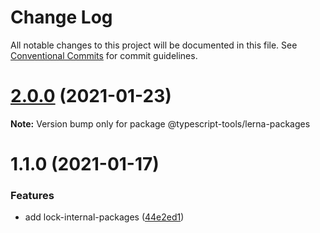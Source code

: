 # Change Log

All notable changes to this project will be documented in this file.
See [Conventional Commits](https://conventionalcommits.org) for commit guidelines.

# [2.0.0](https://github.com/typescript-tools/typescript-tools/compare/@typescript-tools/lerna-packages@1.1.0...@typescript-tools/lerna-packages@2.0.0) (2021-01-23)

**Note:** Version bump only for package @typescript-tools/lerna-packages





# 1.1.0 (2021-01-17)


### Features

* add lock-internal-packages ([44e2ed1](https://github.com/typescript-tools/typescript-tools/commit/44e2ed1cebba3a02e48ca5c6bd9c67aa21b178ed))
